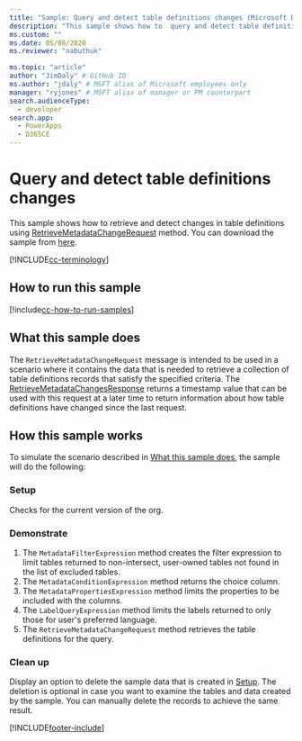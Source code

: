 ```yaml
---
title: "Sample: Query and detect table definitions changes (Microsoft Dataverse) | Microsoft Docs" # Intent and product brand in a unique string of 43-59 chars including spaces
description: "This sample shows how to  query and detect table definitions changes" # 115-145 characters including spaces. This abstract displays in the search result.
ms.custom: ""
ms.date: 05/08/2020
ms.reviewer: "nabuthuk"

ms.topic: "article"
author: "JimDaly" # GitHub ID
ms.author: "jdaly" # MSFT alias of Microsoft employees only
manager: "ryjones" # MSFT alias of manager or PM counterpart
search.audienceType: 
  - developer
search.app: 
  - PowerApps
  - D365CE
---
```


# Query and detect table definitions changes




This sample shows how to retrieve and detect changes in table definitions using [RetrieveMetadataChangeRequest](/dotnet/api/microsoft.xrm.sdk.messages.retrievemetadatachangesrequest?view=dynamics-general-ce-9) method. You can download the sample from [here](https://github.com/microsoft/PowerApps-Samples/tree/master/cds/orgsvc/C%23/MetadataQuery).

[!INCLUDE[cc-terminology](../../includes/cc-terminology.md)]

## How to run this sample

[!include[cc-how-to-run-samples](../../includes/cc-how-to-run-samples.md)]

## What this sample does

The `RetrieveMetadataChangeRequest` message is intended to be used in a scenario where it contains the data  that is needed to retrieve a collection of table definitions records that satisfy the specified criteria. The [RetrieveMetadataChangesResponse](/dotnet/api/microsoft.xrm.sdk.messages.retrievemetadatachangesresponse?view=dynamics-general-ce-9) returns a timestamp value that can be used with this request at a later time to return information about how table definitions have changed since the last request.

## How this sample works

To simulate the scenario described in [What this sample does](#what-this-sample-does), the sample will do the following:

### Setup

Checks for the current version of the org.

### Demonstrate

1. The `MetadataFilterExpression` method creates the filter expression to limit tables returned to non-intersect, user-owned tables not found in the list of excluded tables. 
2. The `MetadataConditionExpression` method returns the choice column.
3. The `MetadataPropertiesExpression` method limits the properties to be included with the columns.
4. The `LabelQueryExpression` method limits the labels returned to only those for user's preferred language.
5. The `RetrieveMetadataChangeRequest` method retrieves the table definitions for the query.


### Clean up

Display an option to delete the sample data that is created in [Setup](#setup). The deletion is optional in case you want to examine the tables and data created by the sample. You can manually delete the records to achieve the same result.


[!INCLUDE[footer-include](../../../../includes/footer-banner.md)]